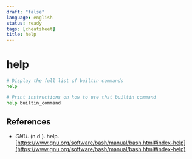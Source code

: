 ```yaml
---
draft: "false"
language: english
status: ready
tags: [cheatsheet]
title: help
---
```


# help

```bash
# Display the full list of builtin commands
help

# Print instructions on how to use that builtin command
help builtin_command
```

## References

- _GNU_. (n.d.). <span class="reference-title">help</span>. [https://www.gnu.org/software/bash/manual/bash.html#index-help](https://www.gnu.org/software/bash/manual/bash.html#index-help)
